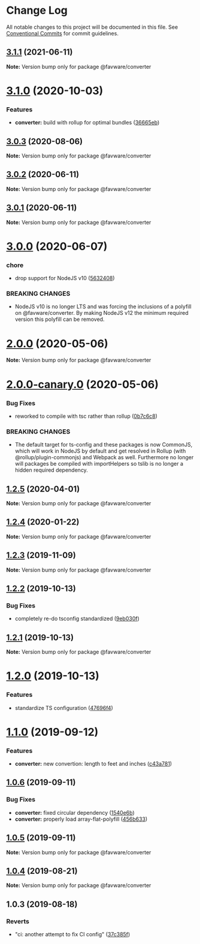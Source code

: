 # Change Log

All notable changes to this project will be documented in this file.
See [Conventional Commits](https://conventionalcommits.org) for commit guidelines.

## [3.1.1](https://github.com/favware/node-packages/compare/@favware/converter@3.1.0...@favware/converter@3.1.1) (2021-06-11)

**Note:** Version bump only for package @favware/converter

# [3.1.0](https://github.com/favware/node-packages/compare/@favware/converter@3.0.3...@favware/converter@3.1.0) (2020-10-03)

### Features

- **converter:** build with rollup for optimal bundles ([36665eb](https://github.com/favware/node-packages/commit/36665eb03bb970165d332e455b1ff7f6e0cf4b74))

## [3.0.3](https://github.com/favware/node-packages/compare/@favware/converter@3.0.2...@favware/converter@3.0.3) (2020-08-06)

**Note:** Version bump only for package @favware/converter

## [3.0.2](https://github.com/favware/node-packages/compare/@favware/converter@3.0.1...@favware/converter@3.0.2) (2020-06-11)

**Note:** Version bump only for package @favware/converter

## [3.0.1](https://github.com/favware/node-packages/compare/@favware/converter@3.0.0...@favware/converter@3.0.1) (2020-06-11)

**Note:** Version bump only for package @favware/converter

# [3.0.0](https://github.com/favware/node-packages/compare/@favware/converter@2.0.0...@favware/converter@3.0.0) (2020-06-07)

### chore

- drop support for NodeJS v10 ([5632408](https://github.com/favware/node-packages/commit/56324085cb35a10eecaec28f619fae01417055a7))

### BREAKING CHANGES

- NodeJS v10 is no longer LTS and was forcing the inclusions of a polyfill on
  @favware/converter. By making NodeJS v12 the minimum required version this polyfill can be removed.

# [2.0.0](https://github.com/favware/node-packages/compare/@favware/converter@2.0.0-canary.0...@favware/converter@2.0.0) (2020-05-06)

**Note:** Version bump only for package @favware/converter

# [2.0.0-canary.0](https://github.com/favware/node-packages/compare/@favware/converter@1.2.5...@favware/converter@2.0.0-canary.0) (2020-05-06)

### Bug Fixes

- reworked to compile with tsc rather than rollup ([0b7c6c8](https://github.com/favware/node-packages/commit/0b7c6c81fab75fd298eea8427bbee373d91306bb))

### BREAKING CHANGES

- The default target for ts-config and these packages is now CommonJS, which will
  work in NodeJS by default and get resolved in Rollup (with @rollup/plugin-commonjs) and Webpack as
  well. Furthermore no longer will packages be compiled with importHelpers so tslib is no longer a
  hidden required dependency.

## [1.2.5](https://github.com/favware/node-packages/compare/@favware/converter@1.2.4...@favware/converter@1.2.5) (2020-04-01)

**Note:** Version bump only for package @favware/converter

## [1.2.4](https://github.com/favware/node-packages/compare/@favware/converter@1.2.3...@favware/converter@1.2.4) (2020-01-22)

**Note:** Version bump only for package @favware/converter

## [1.2.3](https://github.com/favware/node-packages/compare/@favware/converter@1.2.2...@favware/converter@1.2.3) (2019-11-09)

**Note:** Version bump only for package @favware/converter

## [1.2.2](https://github.com/favware/node-packages/compare/@favware/converter@1.2.1...@favware/converter@1.2.2) (2019-10-13)

### Bug Fixes

- completely re-do tsconfig standardized ([9eb030f](https://github.com/favware/node-packages/commit/9eb030fdf1deb75d5ae8b273d0e9c359bcb985a1))

## [1.2.1](https://github.com/favware/node-packages/compare/@favware/converter@1.2.0...@favware/converter@1.2.1) (2019-10-13)

**Note:** Version bump only for package @favware/converter

# [1.2.0](https://github.com/favware/node-packages/compare/@favware/converter@1.1.0...@favware/converter@1.2.0) (2019-10-13)

### Features

- standardize TS configuration ([47696f4](https://github.com/favware/node-packages/commit/47696f4e1dd2632b305ff9789cdd6c473fa709ca))

# [1.1.0](https://github.com/favware/node-packages/compare/@favware/converter@1.0.6...@favware/converter@1.1.0) (2019-09-12)

### Features

- **converter:** new convertion: length to feet and inches ([c43a781](https://github.com/favware/node-packages/commit/c43a781))

## [1.0.6](https://github.com/favware/node-packages/compare/@favware/converter@1.0.5...@favware/converter@1.0.6) (2019-09-11)

### Bug Fixes

- **converter:** fixed circular dependency ([1540e6b](https://github.com/favware/node-packages/commit/1540e6b))
- **converter:** properly load array-flat-polyfill ([456b633](https://github.com/favware/node-packages/commit/456b633))

## [1.0.5](https://github.com/favware/node-packages/compare/@favware/converter@1.0.4...@favware/converter@1.0.5) (2019-09-11)

**Note:** Version bump only for package @favware/converter

## [1.0.4](https://github.com/favware/node-packages/compare/@favware/converter@1.0.3...@favware/converter@1.0.4) (2019-08-21)

**Note:** Version bump only for package @favware/converter

## 1.0.3 (2019-08-18)

### Reverts

- "ci: another attempt to fix CI config" ([37c385f](https://github.com/favware/node-packages/commit/37c385f))
